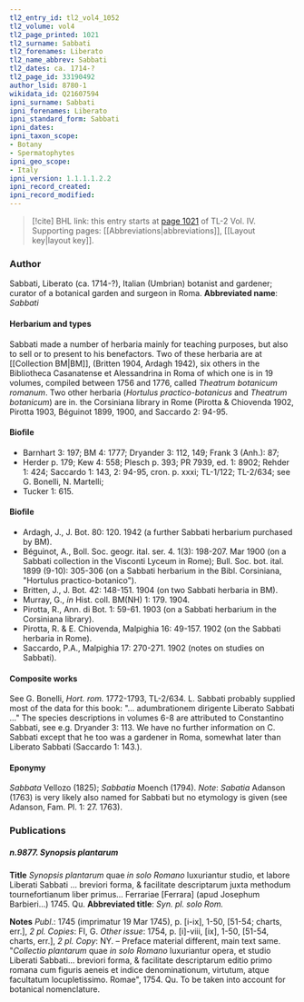 ```yaml
---
tl2_entry_id: tl2_vol4_1052
tl2_volume: vol4
tl2_page_printed: 1021
tl2_surname: Sabbati
tl2_forenames: Liberato
tl2_name_abbrev: Sabbati
tl2_dates: ca. 1714-?
tl2_page_id: 33190492
author_lsid: 8780-1
wikidata_id: Q21607594
ipni_surname: Sabbati
ipni_forenames: Liberato
ipni_standard_form: Sabbati
ipni_dates: 
ipni_taxon_scope: 
- Botany
- Spermatophytes
ipni_geo_scope: 
- Italy
ipni_version: 1.1.1.1.2.2
ipni_record_created: 
ipni_record_modified:
---
```



> [!cite] BHL link: this entry starts at [page 1021](https://www.biodiversitylibrary.org/page/33190492) of TL-2 Vol. IV.
> Supporting pages: [[Abbreviations|abbreviations]], [[Layout key|layout key]].

### Author

Sabbati, Liberato (ca. 1714-?), Italian (Umbrian) botanist and gardener; curator of a botanical garden and surgeon in Roma. 
**Abbreviated name**: *Sabbati*

#### Herbarium and types

Sabbati made a number of herbaria mainly for teaching purposes, but also to sell or to present to his benefactors. Two of these herbaria are at [[Collection BM|BM]], (Britten 1904, Ardagh 1942), six others in the Bibliotheca Casanatense et Alessandrina in Roma of which one is in 19 volumes, compiled between 1756 and 1776, called *Theatrum botanicum romanum*. Two other herbaria (*Hortulus practico-botanicus* and *Theatrum botanicum*) are in. the Corsiniana library in Rome (Pirotta & Chiovenda 1902, Pirotta 1903, Béguinot 1899, 1900, and Saccardo 2: 94-95.

#### Biofile

- Barnhart 3: 197; BM 4: 1777; Dryander 3: 112, 149; Frank 3 (Anh.): 87;
- Herder p. 179; Kew 4: 558; Plesch p. 393; PR 7939, ed. 1: 8902; Rehder 1: 424; Saccardo 1: 143, 2: 94-95, cron. p. xxxi; TL-1/122; TL-2/634; see G. Bonelli, N. Martelli;
- Tucker 1: 615.

#### Biofile

- Ardagh, J., J. Bot. 80: 120. 1942 (a further Sabbati herbarium purchased by BM).
- Béguinot, A., Boll. Soc. geogr. ital. ser. 4. 1(3): 198-207. Mar 1900 (on a Sabbati collection in the Visconti Lyceum in Rome); Bull. Soc. bot. ital. 1899 (9-10): 305-306 (on a Sabbati herbarium in the Bibl. Corsiniana, "Hortulus practico-botanico").
- Britten, J., J. Bot. 42: 148-151. 1904 (on two Sabbati herbaria in BM).
- Murray, G., *in* Hist. coll. BM(NH) 1: 179. 1904.
- Pirotta, R., Ann. di Bot. 1: 59-61. 1903 (on a Sabbati herbarium in the Corsiniana library).
- Pirotta, R. & E. Chiovenda, Malpighia 16: 49-157. 1902 (on the Sabbati herbaria in Rome).
- Saccardo, P.A., Malpighia 17: 270-271. 1902 (notes on studies on Sabbati).

#### Composite works

See G. Bonelli, *Hort. rom.* 1772-1793, TL-2/634. L. Sabbati probably supplied most of the data for this book: "... adumbrationem dirigente Liberato Sabbati ..." The species descriptions in volumes 6-8 are attributed to Constantino Sabbati, see e.g. Dryander 3: 113. We have no further information on C. Sabbati except that he too was a gardener in Roma, somewhat later than Liberato Sabbati (Saccardo 1: 143.).

#### Eponymy

*Sabbata* Vellozo (1825); *Sabbatia* Moench (1794). *Note*: *Sabatia* Adanson (1763) is very likely also named for Sabbati but no etymology is given (see Adanson, Fam. Pl. 1: 27. 1763).

### Publications

##### n.9877. Synopsis plantarum

**Title**
*Synopsis plantarum* quae *in solo Romano* luxuriantur studio, et labore Liberati Sabbati ... breviori forma, & facilitate descriptarum juxta methodum tournefortianum liber primus... Ferrariae \[Ferrara\] (apud Josephum Barbieri...) 1745. Qu.
**Abbreviated title**: *Syn. pl. solo Rom.*

**Notes**
*Publ*.: 1745 (imprimatur 19 Mar 1745), p. \[i-ix\], 1-50, \[51-54; charts, err.\], *2 pl. Copies*:
FI, G.
*Other issue*: 1754, p. \[i\]-viii, \[ix\], 1-50, \[51-54, charts, err.\], *2 pl. Copy*: NY. – Preface material different, main text same. "*Collectio plantarum* quae *in solo Romano* luxuriantur opera, et studio Liberati Sabbati... breviori forma, & facilitate descriptarum editio primo romana cum figuris aeneis et indice denominationum, virtutum, atque facultatum locupletissimo. Romae", 1754. Qu. To be taken into account for botanical nomenclature.

